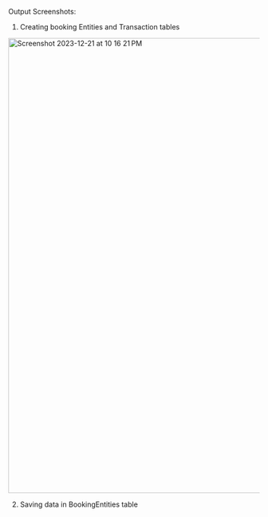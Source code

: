 Output Screenshots:

1. Creating booking Entities and Transaction tables
<img width="914" alt="Screenshot 2023-12-21 at 10 16 21 PM" src="https://github.com/akhilranaaa/MSBA-Major-project/assets/76087948/4fa12516-6c81-404f-b271-3a98d2750b3d">


2. Saving data in BookingEntities table
   
